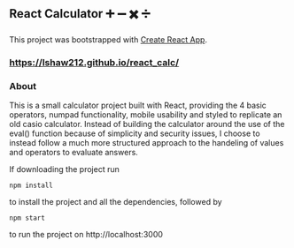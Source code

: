 ## React Calculator :heavy_plus_sign: :heavy_minus_sign: :heavy_multiplication_x: :heavy_division_sign:
This project was bootstrapped with [Create React App](https://github.com/facebook/create-react-app).

### https://lshaw212.github.io/react_calc/

### About
This is a small calculator project built with React, providing the 4 basic operators, numpad functionality, mobile usability and styled to replicate an old casio calculator. Instead of building the calculator around the use of the eval() function because of simplicity and security issues, I choose to instead follow a much more structured approach to the handeling of values and operators to evaluate answers.


If downloading the project run

`npm install`

to install the project and all the dependencies, followed by

`npm start`

to run the project on http://localhost:3000
